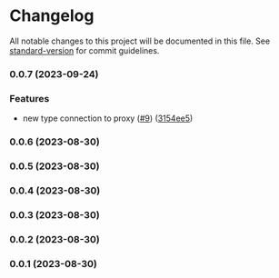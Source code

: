 # Changelog

All notable changes to this project will be documented in this file. See [standard-version](https://github.com/conventional-changelog/standard-version) for commit guidelines.

### 0.0.7 (2023-09-24)


### Features

* new type connection to proxy ([#9](https://github.com/hawks-atlanta/frontend-flutter/issues/9)) ([3154ee5](https://github.com/hawks-atlanta/frontend-flutter/commit/3154ee52d6f5d46c0086a0ba24749b86d5712954))

### 0.0.6 (2023-08-30)

### 0.0.5 (2023-08-30)

### 0.0.4 (2023-08-30)

### 0.0.3 (2023-08-30)

### 0.0.2 (2023-08-30)

### 0.0.1 (2023-08-30)

